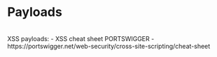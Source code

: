# Payloads
<br>
XSS payloads:
	- XSS cheat sheet PORTSWIGGER - https://portswigger.net/web-security/cross-site-scripting/cheat-sheet

